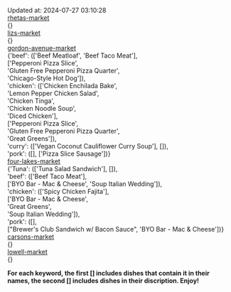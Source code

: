 Updated at: 2024-07-27 03:10:28  
[rhetas-market](https://wisc-housingdining.nutrislice.com/menu/rhetas-market/dinner/2024-07-27)  
{}  
[lizs-market](https://wisc-housingdining.nutrislice.com/menu/lizs-market/dinner/2024-07-27)  
{}  
[gordon-avenue-market](https://wisc-housingdining.nutrislice.com/menu/gordon-avenue-market/dinner/2024-07-27)  
{'beef': (['Beef Meatloaf', 'Beef Taco Meat'],  
          ['Pepperoni Pizza Slice',  
           'Gluten Free Pepperoni Pizza Quarter',  
           'Chicago-Style Hot Dog']),  
 'chicken': (['Chicken Enchilada Bake',  
              'Lemon Pepper Chicken Salad',  
              'Chicken Tinga',  
              'Chicken Noodle Soup',  
              'Diced Chicken'],  
             ['Pepperoni Pizza Slice',  
              'Gluten Free Pepperoni Pizza Quarter',  
              'Great Greens']),  
 'curry': (['Vegan Coconut Cauliflower Curry Soup'], []),  
 'pork': ([], ['Pizza Slice Sausage'])}  
[four-lakes-market](https://wisc-housingdining.nutrislice.com/menu/four-lakes-market/dinner/2024-07-27)  
{'Tuna': (['Tuna Salad Sandwich'], []),  
 'beef': (['Beef Taco Meat'],  
          ['BYO Bar - Mac & Cheese', 'Soup Italian Wedding']),  
 'chicken': (['Spicy Chicken Fajita'],  
             ['BYO Bar - Mac & Cheese',  
              'Great Greens',  
              'Soup Italian Wedding']),  
 'pork': ([],  
          ["Brewer's Club Sandwich w/ Bacon Sauce", 'BYO Bar - Mac & Cheese'])}  
[carsons-market](https://wisc-housingdining.nutrislice.com/menu/carsons-market/dinner/2024-07-27)  
{}  
[lowell-market](https://wisc-housingdining.nutrislice.com/menu/lowell-market/dinner/2024-07-27)  
{}  
  
**For each keyword, the first [] includes dishes that contain it in their names, the second [] includes dishes in their discription. Enjoy!**  
